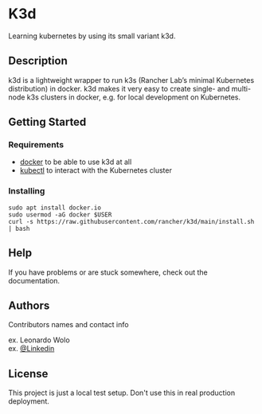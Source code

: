 # K3d

Learning kubernetes by using its small variant k3d.

## Description

k3d is a lightweight wrapper to run k3s (Rancher Lab’s minimal Kubernetes distribution) in docker.
k3d makes it very easy to create single- and multi-node k3s clusters in docker, e.g. for local development on Kubernetes.

## Getting Started

### Requirements

* [docker](https://docs.docker.com/install/) to be able to use k3d at all
* [kubectl](https://kubernetes.io/docs/tasks/tools/#kubectl) to interact with the Kubernetes cluster

### Installing

```
sudo apt install docker.io
sudo usermod -aG docker $USER
curl -s https://raw.githubusercontent.com/rancher/k3d/main/install.sh | bash
```

## Help

If you have problems or are stuck somewhere, check out the documentation.


## Authors

Contributors names and contact info

ex. Leonardo Wolo  
ex. [@Linkedin](https://www.linkedin.com/in/leonardo-wolo-b1b7a11a0/)


## License

This project is just a local test setup. Don't use this in real production deployment.
